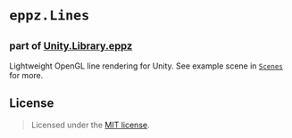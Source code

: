 # `eppz.Lines`
## <sup>part of [Unity.Library.eppz](https://github.com/eppz/Unity.Library.eppz)</sup>

Lightweight OpenGL line rendering for Unity. See example scene in [`Scenes`](Scenes) for more.

## License

> Licensed under the [MIT license](http://en.wikipedia.org/wiki/MIT_License).
